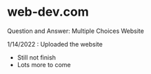 # web-dev.com
Question and Answer: Multiple Choices Website

1/14/2022 : Uploaded the website
   * Still not finish
   * Lots more to come
